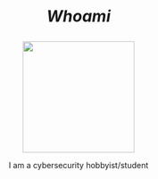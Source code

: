 # <p align="center"><i>Whoami </i></p>

<div align="center">
  <img height="200" src="https://steamuserimages-a.akamaihd.net/ugc/961977062862240959/A8495874B3C6FB003DAE1597ADCF334A14E3946C/?imw=512&amp%3Bimh=512&amp%3Bima=fit&amp%3Bimpolicy=Letterbox&amp%3Bimcolor=%23000000&amp%3Bletterbox=true"  />
</div>


 <p align= "center" > I am a cybersecurity hobbyist/student </p>
